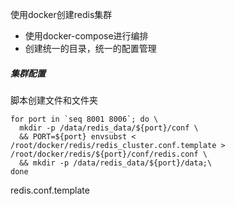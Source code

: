 使用docker创建redis集群

- 使用docker-compose进行编排
- 创建统一的目录，统一的配置管理



##### 集群配置



脚本创建文件和文件夹

```shell
for port in `seq 8001 8006`; do \
  mkdir -p /data/redis_data/${port}/conf \
  && PORT=${port} envsubst < /root/docker/redis/redis_cluster.conf.template > /root/docker/redis/${port}/conf/redis.conf \
  && mkdir -p /data/redis_data/${port}/data;\
done
```

redis.conf.template

```
```

